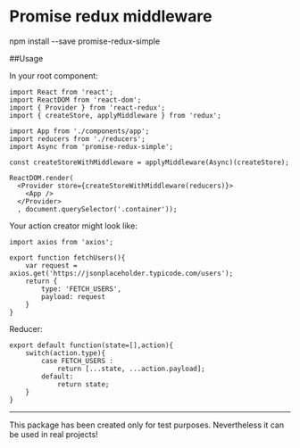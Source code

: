 # Promise redux middleware

npm install --save promise-redux-simple

##Usage

In your root component:

```
import React from 'react';
import ReactDOM from 'react-dom';
import { Provider } from 'react-redux';
import { createStore, applyMiddleware } from 'redux';

import App from './components/app';
import reducers from './reducers';
import Async from 'promise-redux-simple';

const createStoreWithMiddleware = applyMiddleware(Async)(createStore);

ReactDOM.render(
  <Provider store={createStoreWithMiddleware(reducers)}>
    <App />
  </Provider>
  , document.querySelector('.container'));
```

Your action creator might look like:

```
import axios from 'axios';

export function fetchUsers(){	
	var request =  axios.get('https://jsonplaceholder.typicode.com/users');	
	return {
		type: 'FETCH_USERS',
		payload: request
	}
}
```

Reducer:

```
export default function(state=[],action){
	switch(action.type){
		case FETCH_USERS :		
			return [...state, ...action.payload];
		default:
			return state;
	}
}
```

---------
This package has been created only for test purposes. 
Nevertheless it can be used in real projects!
